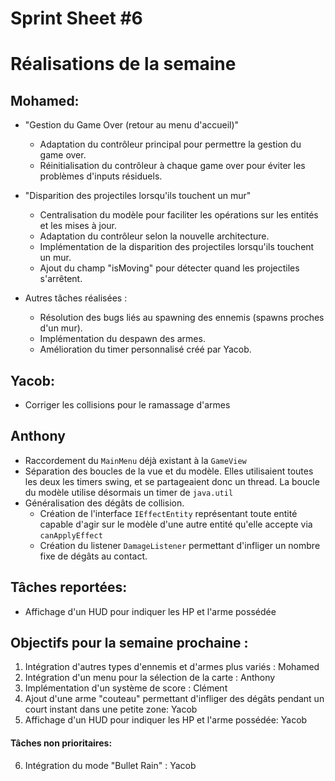 # Sprint Sheet #6

# Réalisations de la semaine

## Mohamed:
- "Gestion du Game Over (retour au menu d'accueil)"
  - Adaptation du contrôleur principal pour permettre la gestion du game over.
  - Réinitialisation du contrôleur à chaque game over pour éviter les problèmes
    d'inputs résiduels.

- "Disparition des projectiles lorsqu'ils touchent un mur"
  - Centralisation du modèle pour faciliter les opérations sur les entités et
    les mises à jour.
  - Adaptation du contrôleur selon la nouvelle architecture.
  - Implémentation de la disparition des projectiles lorsqu'ils touchent un mur.
  - Ajout du champ "isMoving" pour détecter quand les projectiles s'arrêtent.

- Autres tâches réalisées :
  - Résolution des bugs liés au spawning des ennemis (spawns proches d'un mur).
  - Implémentation du despawn des armes.
  - Amélioration du timer personnalisé créé par Yacob.

## Yacob:
- Corriger les collisions pour le ramassage d'armes

## Anthony
- Raccordement du `MainMenu` déjà existant à la `GameView`
- Séparation des boucles de la vue et du modèle.
  Elles utilisaient toutes les deux les timers swing, et se partageaient donc un
  thread. La boucle du modèle utilise désormais un timer de `java.util`
- Généralisation des dégâts de collision.
  - Création de l'interface `IEffectEntity` représentant toute entité capable
    d'agir sur le modèle d'une autre entité qu'elle accepte via `canApplyEffect`
  - Création du listener `DamageListener` permettant d'infliger un nombre fixe
    de dégâts au contact.

## Tâches reportées:
- Affichage d'un HUD pour indiquer les HP et l'arme possédée


## Objectifs pour la semaine prochaine :
1. Intégration d'autres types d'ennemis et d'armes plus variés : Mohamed
2. Intégration d'un menu pour la sélection de la carte : Anthony
3. Implémentation d'un système de score : Clément
4. Ajout d'une arme "couteau" permettant d'infliger des dégâts pendant un court
   instant dans une petite zone: Yacob
5. Affichage d'un HUD pour indiquer les HP et l'arme possédée: Yacob

#### Tâches non prioritaires:
6. Intégration du mode "Bullet Rain" : Yacob